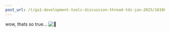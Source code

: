 ```yaml
---
post_url: /t/ga1-development-tools-discussion-thread-tds-jan-2025/161083/125
---
```

wow, thats so true… ![:rofl:](https://emoji.discourse-cdn.com/google/rofl.png?v=12 ":rofl:")